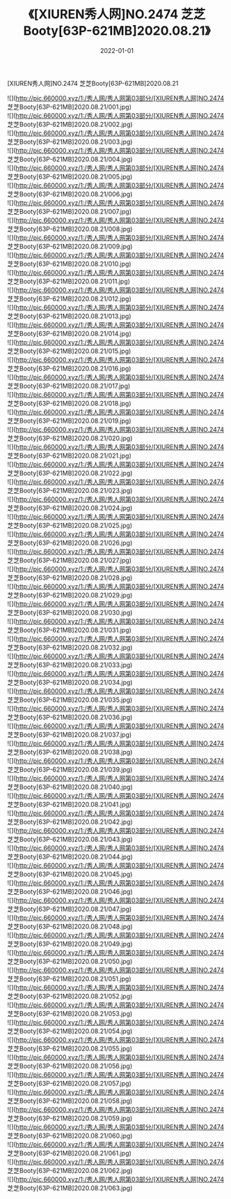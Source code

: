 ﻿---
layout: post
title:  《[XIUREN秀人网]NO.2474 芝芝Booty[63P-621MB]2020.08.21》
date:   2022-01-01
img: http://pic.660000.xyz/1:/秀人网/秀人网第03部分/[XIUREN秀人网]NO.2474 芝芝Booty[63P-621MB]2020.08.21/000.jpg
categories: [美女, 清纯, 唯美]
---

[XIUREN秀人网]NO.2474 芝芝Booty[63P-621MB]2020.08.21

 ![](http://pic.660000.xyz/1:/秀人网/秀人网第03部分/[XIUREN秀人网]NO.2474 芝芝Booty[63P-621MB]2020.08.21/001.jpg) <br>![](http://pic.660000.xyz/1:/秀人网/秀人网第03部分/[XIUREN秀人网]NO.2474 芝芝Booty[63P-621MB]2020.08.21/002.jpg) <br>![](http://pic.660000.xyz/1:/秀人网/秀人网第03部分/[XIUREN秀人网]NO.2474 芝芝Booty[63P-621MB]2020.08.21/003.jpg) <br>![](http://pic.660000.xyz/1:/秀人网/秀人网第03部分/[XIUREN秀人网]NO.2474 芝芝Booty[63P-621MB]2020.08.21/004.jpg) <br>![](http://pic.660000.xyz/1:/秀人网/秀人网第03部分/[XIUREN秀人网]NO.2474 芝芝Booty[63P-621MB]2020.08.21/005.jpg) <br>![](http://pic.660000.xyz/1:/秀人网/秀人网第03部分/[XIUREN秀人网]NO.2474 芝芝Booty[63P-621MB]2020.08.21/006.jpg) <br>![](http://pic.660000.xyz/1:/秀人网/秀人网第03部分/[XIUREN秀人网]NO.2474 芝芝Booty[63P-621MB]2020.08.21/007.jpg) <br>![](http://pic.660000.xyz/1:/秀人网/秀人网第03部分/[XIUREN秀人网]NO.2474 芝芝Booty[63P-621MB]2020.08.21/008.jpg) <br>![](http://pic.660000.xyz/1:/秀人网/秀人网第03部分/[XIUREN秀人网]NO.2474 芝芝Booty[63P-621MB]2020.08.21/009.jpg) <br>![](http://pic.660000.xyz/1:/秀人网/秀人网第03部分/[XIUREN秀人网]NO.2474 芝芝Booty[63P-621MB]2020.08.21/010.jpg) <br>![](http://pic.660000.xyz/1:/秀人网/秀人网第03部分/[XIUREN秀人网]NO.2474 芝芝Booty[63P-621MB]2020.08.21/011.jpg) <br>![](http://pic.660000.xyz/1:/秀人网/秀人网第03部分/[XIUREN秀人网]NO.2474 芝芝Booty[63P-621MB]2020.08.21/012.jpg) <br>![](http://pic.660000.xyz/1:/秀人网/秀人网第03部分/[XIUREN秀人网]NO.2474 芝芝Booty[63P-621MB]2020.08.21/013.jpg) <br>![](http://pic.660000.xyz/1:/秀人网/秀人网第03部分/[XIUREN秀人网]NO.2474 芝芝Booty[63P-621MB]2020.08.21/014.jpg) <br>![](http://pic.660000.xyz/1:/秀人网/秀人网第03部分/[XIUREN秀人网]NO.2474 芝芝Booty[63P-621MB]2020.08.21/015.jpg) <br>![](http://pic.660000.xyz/1:/秀人网/秀人网第03部分/[XIUREN秀人网]NO.2474 芝芝Booty[63P-621MB]2020.08.21/016.jpg) <br>![](http://pic.660000.xyz/1:/秀人网/秀人网第03部分/[XIUREN秀人网]NO.2474 芝芝Booty[63P-621MB]2020.08.21/017.jpg) <br>![](http://pic.660000.xyz/1:/秀人网/秀人网第03部分/[XIUREN秀人网]NO.2474 芝芝Booty[63P-621MB]2020.08.21/018.jpg) <br>![](http://pic.660000.xyz/1:/秀人网/秀人网第03部分/[XIUREN秀人网]NO.2474 芝芝Booty[63P-621MB]2020.08.21/019.jpg) <br>![](http://pic.660000.xyz/1:/秀人网/秀人网第03部分/[XIUREN秀人网]NO.2474 芝芝Booty[63P-621MB]2020.08.21/020.jpg) <br>![](http://pic.660000.xyz/1:/秀人网/秀人网第03部分/[XIUREN秀人网]NO.2474 芝芝Booty[63P-621MB]2020.08.21/021.jpg) <br>![](http://pic.660000.xyz/1:/秀人网/秀人网第03部分/[XIUREN秀人网]NO.2474 芝芝Booty[63P-621MB]2020.08.21/022.jpg) <br>![](http://pic.660000.xyz/1:/秀人网/秀人网第03部分/[XIUREN秀人网]NO.2474 芝芝Booty[63P-621MB]2020.08.21/023.jpg) <br>![](http://pic.660000.xyz/1:/秀人网/秀人网第03部分/[XIUREN秀人网]NO.2474 芝芝Booty[63P-621MB]2020.08.21/024.jpg) <br>![](http://pic.660000.xyz/1:/秀人网/秀人网第03部分/[XIUREN秀人网]NO.2474 芝芝Booty[63P-621MB]2020.08.21/025.jpg) <br>![](http://pic.660000.xyz/1:/秀人网/秀人网第03部分/[XIUREN秀人网]NO.2474 芝芝Booty[63P-621MB]2020.08.21/026.jpg) <br>![](http://pic.660000.xyz/1:/秀人网/秀人网第03部分/[XIUREN秀人网]NO.2474 芝芝Booty[63P-621MB]2020.08.21/027.jpg) <br>![](http://pic.660000.xyz/1:/秀人网/秀人网第03部分/[XIUREN秀人网]NO.2474 芝芝Booty[63P-621MB]2020.08.21/028.jpg) <br>![](http://pic.660000.xyz/1:/秀人网/秀人网第03部分/[XIUREN秀人网]NO.2474 芝芝Booty[63P-621MB]2020.08.21/029.jpg) <br>![](http://pic.660000.xyz/1:/秀人网/秀人网第03部分/[XIUREN秀人网]NO.2474 芝芝Booty[63P-621MB]2020.08.21/030.jpg) <br>![](http://pic.660000.xyz/1:/秀人网/秀人网第03部分/[XIUREN秀人网]NO.2474 芝芝Booty[63P-621MB]2020.08.21/031.jpg) <br>![](http://pic.660000.xyz/1:/秀人网/秀人网第03部分/[XIUREN秀人网]NO.2474 芝芝Booty[63P-621MB]2020.08.21/032.jpg) <br>![](http://pic.660000.xyz/1:/秀人网/秀人网第03部分/[XIUREN秀人网]NO.2474 芝芝Booty[63P-621MB]2020.08.21/033.jpg) <br>![](http://pic.660000.xyz/1:/秀人网/秀人网第03部分/[XIUREN秀人网]NO.2474 芝芝Booty[63P-621MB]2020.08.21/034.jpg) <br>![](http://pic.660000.xyz/1:/秀人网/秀人网第03部分/[XIUREN秀人网]NO.2474 芝芝Booty[63P-621MB]2020.08.21/035.jpg) <br>![](http://pic.660000.xyz/1:/秀人网/秀人网第03部分/[XIUREN秀人网]NO.2474 芝芝Booty[63P-621MB]2020.08.21/036.jpg) <br>![](http://pic.660000.xyz/1:/秀人网/秀人网第03部分/[XIUREN秀人网]NO.2474 芝芝Booty[63P-621MB]2020.08.21/037.jpg) <br>![](http://pic.660000.xyz/1:/秀人网/秀人网第03部分/[XIUREN秀人网]NO.2474 芝芝Booty[63P-621MB]2020.08.21/038.jpg) <br>![](http://pic.660000.xyz/1:/秀人网/秀人网第03部分/[XIUREN秀人网]NO.2474 芝芝Booty[63P-621MB]2020.08.21/039.jpg) <br>![](http://pic.660000.xyz/1:/秀人网/秀人网第03部分/[XIUREN秀人网]NO.2474 芝芝Booty[63P-621MB]2020.08.21/040.jpg) <br>![](http://pic.660000.xyz/1:/秀人网/秀人网第03部分/[XIUREN秀人网]NO.2474 芝芝Booty[63P-621MB]2020.08.21/041.jpg) <br>![](http://pic.660000.xyz/1:/秀人网/秀人网第03部分/[XIUREN秀人网]NO.2474 芝芝Booty[63P-621MB]2020.08.21/042.jpg) <br>![](http://pic.660000.xyz/1:/秀人网/秀人网第03部分/[XIUREN秀人网]NO.2474 芝芝Booty[63P-621MB]2020.08.21/043.jpg) <br>![](http://pic.660000.xyz/1:/秀人网/秀人网第03部分/[XIUREN秀人网]NO.2474 芝芝Booty[63P-621MB]2020.08.21/044.jpg) <br>![](http://pic.660000.xyz/1:/秀人网/秀人网第03部分/[XIUREN秀人网]NO.2474 芝芝Booty[63P-621MB]2020.08.21/045.jpg) <br>![](http://pic.660000.xyz/1:/秀人网/秀人网第03部分/[XIUREN秀人网]NO.2474 芝芝Booty[63P-621MB]2020.08.21/046.jpg) <br>![](http://pic.660000.xyz/1:/秀人网/秀人网第03部分/[XIUREN秀人网]NO.2474 芝芝Booty[63P-621MB]2020.08.21/047.jpg) <br>![](http://pic.660000.xyz/1:/秀人网/秀人网第03部分/[XIUREN秀人网]NO.2474 芝芝Booty[63P-621MB]2020.08.21/048.jpg) <br>![](http://pic.660000.xyz/1:/秀人网/秀人网第03部分/[XIUREN秀人网]NO.2474 芝芝Booty[63P-621MB]2020.08.21/049.jpg) <br>![](http://pic.660000.xyz/1:/秀人网/秀人网第03部分/[XIUREN秀人网]NO.2474 芝芝Booty[63P-621MB]2020.08.21/050.jpg) <br>![](http://pic.660000.xyz/1:/秀人网/秀人网第03部分/[XIUREN秀人网]NO.2474 芝芝Booty[63P-621MB]2020.08.21/051.jpg) <br>![](http://pic.660000.xyz/1:/秀人网/秀人网第03部分/[XIUREN秀人网]NO.2474 芝芝Booty[63P-621MB]2020.08.21/052.jpg) <br>![](http://pic.660000.xyz/1:/秀人网/秀人网第03部分/[XIUREN秀人网]NO.2474 芝芝Booty[63P-621MB]2020.08.21/053.jpg) <br>![](http://pic.660000.xyz/1:/秀人网/秀人网第03部分/[XIUREN秀人网]NO.2474 芝芝Booty[63P-621MB]2020.08.21/054.jpg) <br>![](http://pic.660000.xyz/1:/秀人网/秀人网第03部分/[XIUREN秀人网]NO.2474 芝芝Booty[63P-621MB]2020.08.21/055.jpg) <br>![](http://pic.660000.xyz/1:/秀人网/秀人网第03部分/[XIUREN秀人网]NO.2474 芝芝Booty[63P-621MB]2020.08.21/056.jpg) <br>![](http://pic.660000.xyz/1:/秀人网/秀人网第03部分/[XIUREN秀人网]NO.2474 芝芝Booty[63P-621MB]2020.08.21/057.jpg) <br>![](http://pic.660000.xyz/1:/秀人网/秀人网第03部分/[XIUREN秀人网]NO.2474 芝芝Booty[63P-621MB]2020.08.21/058.jpg) <br>![](http://pic.660000.xyz/1:/秀人网/秀人网第03部分/[XIUREN秀人网]NO.2474 芝芝Booty[63P-621MB]2020.08.21/059.jpg) <br>![](http://pic.660000.xyz/1:/秀人网/秀人网第03部分/[XIUREN秀人网]NO.2474 芝芝Booty[63P-621MB]2020.08.21/060.jpg) <br>![](http://pic.660000.xyz/1:/秀人网/秀人网第03部分/[XIUREN秀人网]NO.2474 芝芝Booty[63P-621MB]2020.08.21/061.jpg) <br>![](http://pic.660000.xyz/1:/秀人网/秀人网第03部分/[XIUREN秀人网]NO.2474 芝芝Booty[63P-621MB]2020.08.21/062.jpg) <br>![](http://pic.660000.xyz/1:/秀人网/秀人网第03部分/[XIUREN秀人网]NO.2474 芝芝Booty[63P-621MB]2020.08.21/063.jpg) <br>